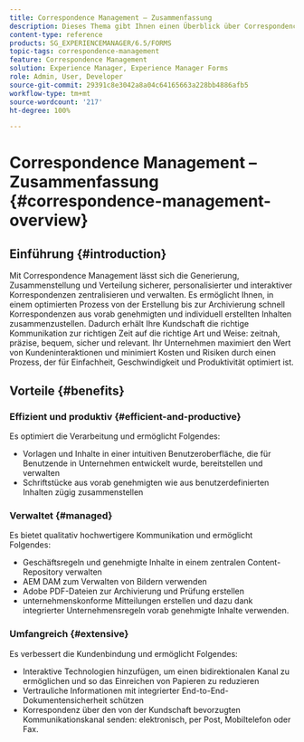 ```yaml
---
title: Correspondence Management – Zusammenfassung
description: Dieses Thema gibt Ihnen einen Überblick über Correspondence Management.
content-type: reference
products: SG_EXPERIENCEMANAGER/6.5/FORMS
topic-tags: correspondence-management
feature: Correspondence Management
solution: Experience Manager, Experience Manager Forms
role: Admin, User, Developer
source-git-commit: 29391c8e3042a8a04c64165663a228bb4886afb5
workflow-type: tm+mt
source-wordcount: '217'
ht-degree: 100%

---
```


# Correspondence Management – Zusammenfassung {#correspondence-management-overview}

## Einführung {#introduction}

Mit Correspondence Management lässt sich die Generierung, Zusammenstellung und Verteilung sicherer, personalisierter und interaktiver Korrespondenzen zentralisieren und verwalten. Es ermöglicht Ihnen, in einem optimierten Prozess von der Erstellung bis zur Archivierung schnell Korrespondenzen aus vorab genehmigten und individuell erstellten Inhalten zusammenzustellen. Dadurch erhält Ihre Kundschaft die richtige Kommunikation zur richtigen Zeit auf die richtige Art und Weise: zeitnah, präzise, bequem, sicher und relevant. Ihr Unternehmen maximiert den Wert von Kundeninteraktionen und minimiert Kosten und Risiken durch einen Prozess, der für Einfachheit, Geschwindigkeit und Produktivität optimiert ist. 

## Vorteile {#benefits}

### Effizient und produktiv {#efficient-and-productive}

Es optimiert die Verarbeitung und ermöglicht Folgendes:

* Vorlagen und Inhalte in einer intuitiven Benutzeroberfläche, die für Benutzende in Unternehmen entwickelt wurde, bereitstellen und verwalten
* Schriftstücke aus vorab genehmigten wie aus benutzerdefinierten Inhalten zügig zusammenstellen

### Verwaltet {#managed}

Es bietet qualitativ hochwertigere Kommunikation und ermöglicht Folgendes:

* Geschäftsregeln und genehmigte Inhalte in einem zentralen Content-Repository verwalten
* AEM DAM zum Verwalten von Bildern verwenden
* Adobe PDF-Dateien zur Archivierung und Prüfung erstellen
* unternehmenskonforme Mitteilungen erstellen und dazu dank integrierter Unternehmensregeln vorab genehmigte Inhalte verwenden.

### Umfangreich {#extensive}

Es verbessert die Kundenbindung und ermöglicht Folgendes:

* Interaktive Technologien hinzufügen, um einen bidirektionalen Kanal zu ermöglichen und so das Einreichen von Papieren zu reduzieren
* Vertrauliche Informationen mit integrierter End-to-End-Dokumentensicherheit schützen
* Korrespondenz über den von der Kundschaft bevorzugten Kommunikationskanal senden: elektronisch, per Post, Mobiltelefon oder Fax.
